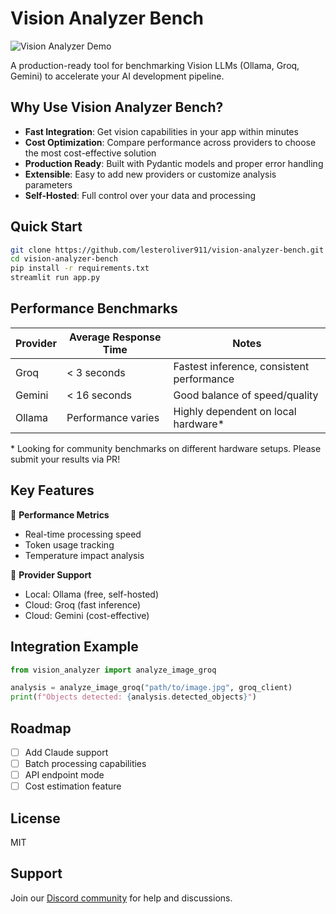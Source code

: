 # Vision Analyzer Bench

![Vision Analyzer Demo](https://raw.githubusercontent.com/lesteroliver911/vision-analyzer-bench/main/demo.gif)

A production-ready tool for benchmarking Vision LLMs (Ollama, Groq, Gemini) to accelerate your AI development pipeline.

## Why Use Vision Analyzer Bench?

- **Fast Integration**: Get vision capabilities in your app within minutes
- **Cost Optimization**: Compare performance across providers to choose the most cost-effective solution
- **Production Ready**: Built with Pydantic models and proper error handling
- **Extensible**: Easy to add new providers or customize analysis parameters
- **Self-Hosted**: Full control over your data and processing

## Quick Start
```bash
git clone https://github.com/lesteroliver911/vision-analyzer-bench.git
cd vision-analyzer-bench
pip install -r requirements.txt
streamlit run app.py
```

## Performance Benchmarks

| Provider | Average Response Time | Notes |
|----------|---------------------|--------|
| Groq     | < 3 seconds        | Fastest inference, consistent performance |
| Gemini   | < 16 seconds       | Good balance of speed/quality |
| Ollama   | Performance varies | Highly dependent on local hardware* |

\* Looking for community benchmarks on different hardware setups. Please submit your results via PR!

## Key Features

🚀 **Performance Metrics**
- Real-time processing speed
- Token usage tracking
- Temperature impact analysis

🔄 **Provider Support**
- Local: Ollama (free, self-hosted)
- Cloud: Groq (fast inference)
- Cloud: Gemini (cost-effective)

## Integration Example

```python
from vision_analyzer import analyze_image_groq

analysis = analyze_image_groq("path/to/image.jpg", groq_client)
print(f"Objects detected: {analysis.detected_objects}")
```

## Roadmap

- [ ] Add Claude support
- [ ] Batch processing capabilities
- [ ] API endpoint mode
- [ ] Cost estimation feature

## License

MIT

## Support

Join our [Discord community](https://discord.gg/visionanalyzer) for help and discussions.
